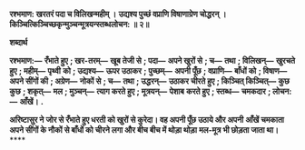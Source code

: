 **रश्भमाण: खरतरं पदा च विलिखन्महीम् ।** **उद्यश्य पुच्छं वप्राणि विषाणाग्रेण चोद्धरन् ।** **किञ्चित्किञ्चिच्छकृन्मुञ्चन्मूत्रयन्स्तब्धलोचन: ॥ २॥** 

**शब्दार्थ** 

**रश्भमाण:—** **रँभाते हुए** **; खर-तरम्—** **खूब तेजी से** **; पदा—** **अपने खुरों से** **; च—** **तथा** **; विलिखन्—** **खुरचते हुए** **; महीम्—** **पृथ्वी** **को** **; उद्यश्य—** **ऊपर उठाकर** **; पुच्छम्—** **अपनी पूँछ** **; वप्राणि—** **बाँधों को** **; विषाण—** **अपने सींगों की** **; अग्रेण—** **नोकों से** **; च—** **तथा** **; उद्धरन्—** **उठाकर चीरते हुए** **; किञ्चित् किञ्चित्—** **कुछ कुछ** **; शकृत्—** **मल** **; मुञ्चन्—** **त्याग करते हुए** **; मूत्रयन्—** **पेशाब** **करते हुए** **; स्तब्ध—** **चमकदार** **; लोचन:—** **आँखें।** **.** 

**अरिष्टासुर ने जोर से रँभाते हुए धरती को खुरों से कुरेदा। वह अपनी पूँछ उठाये और अपनी** **आँखें चमकाता अपने सींगों के नौकों से बाँधों को चीरने लगा और बीच बीच में थोड़ा थोड़ा** **मल-मूत्र भी छोड़ता जाता था।** **** 